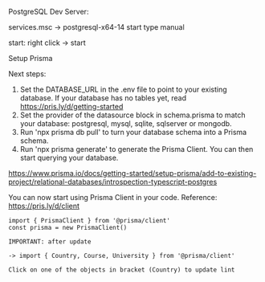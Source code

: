 PostgreSQL Dev Server:

services.msc
-> postgresql-x64-14 start type manual

start: right click -> start


Setup Prisma

Next steps:
1. Set the DATABASE_URL in the .env file to point to your existing database. If your database has no tables yet, read https://pris.ly/d/getting-started
2. Set the provider of the datasource block in schema.prisma to match your database: postgresql, mysql, sqlite, sqlserver or mongodb.
3. Run 'npx prisma db pull' to turn your database schema into a Prisma schema.
4. Run 'npx prisma generate' to generate the Prisma Client. You can then start querying your database.

https://www.prisma.io/docs/getting-started/setup-prisma/add-to-existing-project/relational-databases/introspection-typescript-postgres

You can now start using Prisma Client in your code. Reference: https://pris.ly/d/client
```
import { PrismaClient } from '@prisma/client'
const prisma = new PrismaClient()

IMPORTANT: after update

-> import { Country, Course, University } from '@prisma/client'

Click on one of the objects in bracket (Country) to update lint
